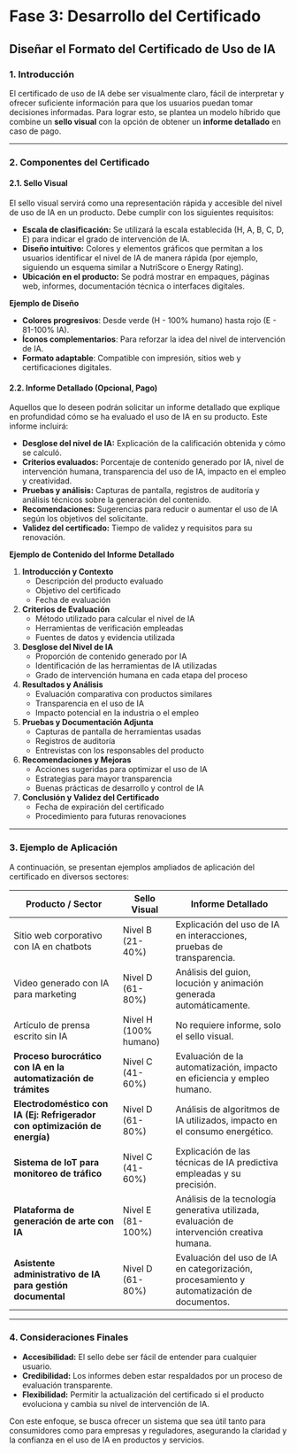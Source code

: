 # Fase 3: Desarrollo del Certificado

## Diseñar el Formato del Certificado de Uso de IA

### 1. Introducción

El certificado de uso de IA debe ser visualmente claro, fácil de interpretar y ofrecer suficiente información para que los usuarios puedan tomar decisiones informadas. Para lograr esto, se plantea un modelo híbrido que combine un **sello visual** con la opción de obtener un **informe detallado** en caso de pago.

***

### 2. Componentes del Certificado

#### **2.1. Sello Visual**

El sello visual servirá como una representación rápida y accesible del nivel de uso de IA en un producto. Debe cumplir con los siguientes requisitos:

* **Escala de clasificación:** Se utilizará la escala establecida (H, A, B, C, D, E) para indicar el grado de intervención de IA.
* **Diseño intuitivo:** Colores y elementos gráficos que permitan a los usuarios identificar el nivel de IA de manera rápida (por ejemplo, siguiendo un esquema similar a NutriScore o Energy Rating).
* **Ubicación en el producto:** Se podrá mostrar en empaques, páginas web, informes, documentación técnica o interfaces digitales.

**Ejemplo de Diseño**

* **Colores progresivos**: Desde verde (H - 100% humano) hasta rojo (E - 81-100% IA).
* **Íconos complementarios**: Para reforzar la idea del nivel de intervención de IA.
* **Formato adaptable**: Compatible con impresión, sitios web y certificaciones digitales.

#### **2.2. Informe Detallado (Opcional, Pago)**

Aquellos que lo deseen podrán solicitar un informe detallado que explique en profundidad cómo se ha evaluado el uso de IA en su producto. Este informe incluirá:

* **Desglose del nivel de IA:** Explicación de la calificación obtenida y cómo se calculó.
* **Criterios evaluados:** Porcentaje de contenido generado por IA, nivel de intervención humana, transparencia del uso de IA, impacto en el empleo y creatividad.
* **Pruebas y análisis:** Capturas de pantalla, registros de auditoría y análisis técnicos sobre la generación del contenido.
* **Recomendaciones:** Sugerencias para reducir o aumentar el uso de IA según los objetivos del solicitante.
* **Validez del certificado:** Tiempo de validez y requisitos para su renovación.

**Ejemplo de Contenido del Informe Detallado**

1. **Introducción y Contexto**
   * Descripción del producto evaluado
   * Objetivo del certificado
   * Fecha de evaluación
2. **Criterios de Evaluación**
   * Método utilizado para calcular el nivel de IA
   * Herramientas de verificación empleadas
   * Fuentes de datos y evidencia utilizada
3. **Desglose del Nivel de IA**
   * Proporción de contenido generado por IA
   * Identificación de las herramientas de IA utilizadas
   * Grado de intervención humana en cada etapa del proceso
4. **Resultados y Análisis**
   * Evaluación comparativa con productos similares
   * Transparencia en el uso de IA
   * Impacto potencial en la industria o el empleo
5. **Pruebas y Documentación Adjunta**
   * Capturas de pantalla de herramientas usadas
   * Registros de auditoría
   * Entrevistas con los responsables del producto
6. **Recomendaciones y Mejoras**
   * Acciones sugeridas para optimizar el uso de IA
   * Estrategias para mayor transparencia
   * Buenas prácticas de desarrollo y control de IA
7. **Conclusión y Validez del Certificado**
   * Fecha de expiración del certificado
   * Procedimiento para futuras renovaciones

***

### 3. Ejemplo de Aplicación

A continuación, se presentan ejemplos ampliados de aplicación del certificado en diversos sectores:

| Producto / Sector                                                          | Sello Visual          | Informe Detallado                                                                           |
| -------------------------------------------------------------------------- | --------------------- | ------------------------------------------------------------------------------------------- |
| Sitio web corporativo con IA en chatbots                                   | Nivel B (21-40%)      | Explicación del uso de IA en interacciones, pruebas de transparencia.                       |
| Video generado con IA para marketing                                       | Nivel D (61-80%)      | Análisis del guion, locución y animación generada automáticamente.                          |
| Artículo de prensa escrito sin IA                                          | Nivel H (100% humano) | No requiere informe, solo el sello visual.                                                  |
| **Proceso burocrático con IA en la automatización de trámites**            | Nivel C (41-60%)      | Evaluación de la automatización, impacto en eficiencia y empleo humano.                     |
| **Electrodoméstico con IA (Ej: Refrigerador con optimización de energía)** | Nivel D (61-80%)      | Análisis de algoritmos de IA utilizados, impacto en el consumo energético.                  |
| **Sistema de IoT para monitoreo de tráfico**                               | Nivel C (41-60%)      | Explicación de las técnicas de IA predictiva empleadas y su precisión.                      |
| **Plataforma de generación de arte con IA**                                | Nivel E (81-100%)     | Análisis de la tecnología generativa utilizada, evaluación de intervención creativa humana. |
| **Asistente administrativo de IA para gestión documental**                 | Nivel D (61-80%)      | Evaluación del uso de IA en categorización, procesamiento y automatización de documentos.   |

***

### 4. Consideraciones Finales

* **Accesibilidad:** El sello debe ser fácil de entender para cualquier usuario.
* **Credibilidad:** Los informes deben estar respaldados por un proceso de evaluación transparente.
* **Flexibilidad:** Permitir la actualización del certificado si el producto evoluciona y cambia su nivel de intervención de IA.

Con este enfoque, se busca ofrecer un sistema que sea útil tanto para consumidores como para empresas y reguladores, asegurando la claridad y la confianza en el uso de IA en productos y servicios.
